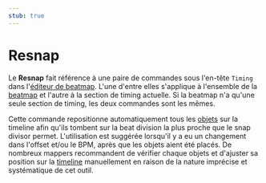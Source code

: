 ```yaml
---
stub: true
---
```


# Resnap

Le **Resnap** fait référence à une paire de commandes sous l'en-tête `Timing` dans l'[éditeur de beatmap](/wiki/Client/Beatmap_editor). L'une d'entre elles s'applique à l'ensemble de la [beatmap](/wiki/Beatmap) et l'autre à la section de timing actuelle. Si la beatmap n'a qu'une seule section de timing, les deux commandes sont les mêmes.

Cette commande repositionne automatiquement tous les [objets](/wiki/Gameplay/Hit_object) sur la timeline afin qu'ils tombent sur la beat division la plus proche que le snap divisor permet. L'utilisation est suggérée lorsqu'il y a eu un changement dans l'offset et/ou le BPM, après que les objets aient été placés. De nombreux mappers recommandent de vérifier chaque objets et d'ajuster sa position sur la [timeline](/wiki/Client/Beatmap_editor/Timelines) manuellement en raison de la nature imprécise et systématique de cet outil.    
